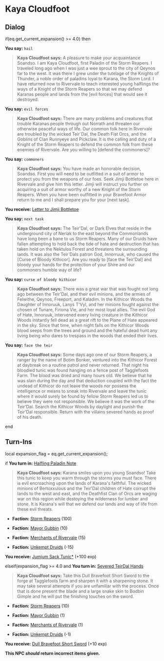 # Kaya Cloudfoot
## Dialog

if(eq.get_current_expansion() >= 4.0) then


**You say:** `hail`




>**Kaya Cloudfoot says:** A pleasure to make your acquaintance Soandso. I am Kaya Cloudfoot, first Paladin of the Storm Reapers. I traveled long ago when I was just a wee sprout to the city of Qeynos far to the west. It was there I grew under the tutelage of the Knights of Thunder, a noble order of paladins loyal to Karana, the Storm Lord. I have returned now to Rivervale to teach interested young halflings the ways of a Knight of the Storm Reapers so that we may defend Karanas people and lands from the [evil forces] that would see it destroyed.


**You say:** `evil forces`




>**Kaya Cloudfoot says:** There are many problems and creatures that trouble Karanas people through out Norrath and threaten our otherwise peaceful ways of life. Our common folk here in Rivervale are troubled by the wicked Teir\`Dal, the Death Fist Orcs, and the Goblins of Clan Runnyeye and Pickclaw. It is the calling and duty of a Knight of the Storm Reapers to defend the common folk from these enemies of Rivervale. Are you willing to [defend the commoners]?


**You say:** `commoners`




>**Kaya Cloudfoot says:** You have made an honorable decision, Soandso. First you will need to be outfitted in a suit of armor to protect you from the weapons of our foes. Seek Jimji Bottletoe here in Rivervale and give him this letter. Jimji will instruct you further on acquiring a suit of armor worthy of a new Knight of the Storm Reapers. When you have been outfitted in your Bravefoot Armor return to me and I shall prepare you for your [next task].



**You receive:**  [Letter to Jimji Bottletoe](/item/19628)


**You say:** `next task`




>**Kaya Cloudfoot says:** The Teir'Dal, or Dark Elves that reside in the underground city of Neriak to the east beyond the Commonlands have long been a bane to us Storm Reapers. Many of our Druids have fallen attempting to hold back the tide of hate and destruction that has taken hold on the Nektulos Forest and threatens the surrounding lands. It was also the Teir\`Dals patron God, Innorruuk, who caused the [Curse of Bloody Kithicor]. Are you ready to [face the Teir'Dal] and bloody your hands for the protection of your Shire and our commoners humble way of life?


**You say:** `curse of bloody kithicor`




>**Kaya Cloudfoot says:** There was a great war that was fought not long ago between the Teir'Dal, and their evil minions, and the armies of Felwithe, Qeynos, Freeport, and Kaladim. In the Kithicor Woods the Daughter of Innoruuk, Lanys T'Vyl, and her minions fought against the chosen of Tunare, Firiona Vie, and her most loyal allies. The evil God of Hate, Innoruuk, intervened every living creature in the Kithicor Woods instantly fell dead as a great rift to the Plane of Hate appeared in the sky. Since that time, when night falls on the Kithicor Woods blood seeps from the trees and ground and the hateful dead hunt any living being who dares to trespass in the woods that ended their lives.


**You say:** `face the teir`




>**Kaya Cloudfoot says:** Some days ago one of our Storm Reapers, a ranger by the name of Botim Bonker, ventured into the Kithicor Forest at daybreak on a routine patrol and never returned. That night his bloodied tunic was found hanging on a fence post of Tagglefoots Farm. The blood was dried and many hours old. We believe that he was slain during the day and that deduction coupled with the fact the undead of Kithicor do not leave the woods nor possess the intelligence or means to sneak into Rivervale and leave the tunic where it would surely be found by fellow Storm Reapers led us to believe they were not responsible. We believe it was the work of the Teir'Dal. Search the Kithicor Woods by daylight and punish the Teir'Dal responsible. Return with the villains severed hands as proof of his death.

end

## Turn-Ins



local expansion_flag = eq.get_current_expansion();

if **You turn in:** [Halfling Paladin Note](/item/18431)


>**Kaya Cloudfoot says:** Karana smiles upon you young Soandso! Take this tunic to keep you warm through the storms you must face. There is evil encroaching upon the lands of Karana's faithful. The wicked minions of Bertoxxulous and the Teir'Dal children of Hate corrupt the lands to the west and east, and the Deathfist Clan of Orcs are waging war on this region while destoying the wilderness for lumber and stone. It is Karana's will that we defend our lands and way of life from these evil threats.


* __Faction:__ [Storm Reapers](/faction/355) (100)


* __Faction:__ [Mayor Gubbin](/faction/286) (10)


* __Faction:__ [Merchants of Rivervale](/faction/292) (15)


* __Faction:__ [Unkempt Druids](/faction/324) (-15)


 **You receive:**  [Jumjum Sack Tunic*](/item/13541) (+100 exp)

elseif(expansion_flag >= 4.0 and  **You turn in:** [Severed TeirDal Hands](/item/19688)


>**Kaya Cloudfoot says:** Take this Dull Bravefoot Short Sword to the forge at Tagglefoots farm and sharpen it with a sharpening stone. It may take several attempts if you are unfamiliar with the process. Once that is done present the blade and a large snake skin to Bodbin Gimple and he will put the finishing touches on the sword.


* __Faction:__ [Storm Reapers](/faction/355) (10)


* __Faction:__ [Mayor Gubbin](/faction/286) (1)


* __Faction:__ [Merchants of Rivervale](/faction/292) (1)


* __Faction:__ [Unkempt Druids](/faction/324) (-1)


 **You receive:**  [Dull Bravefoot Short Sword](/item/19625) (+10 exp)

**This NPC *should* return incorrect items given.**



